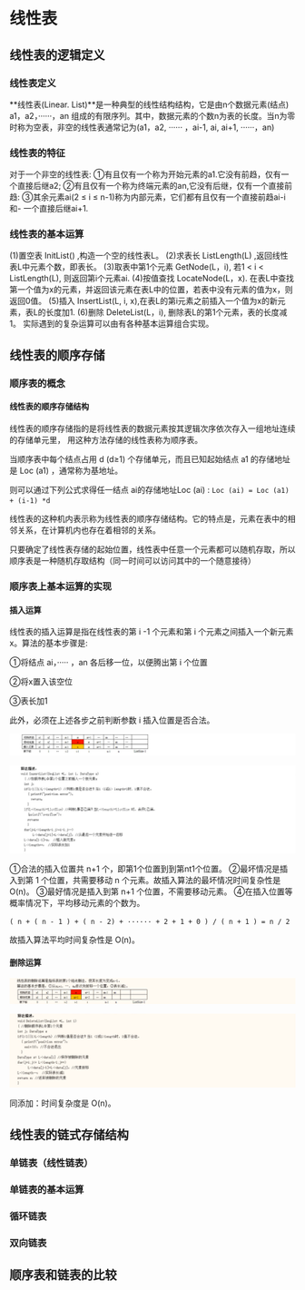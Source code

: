 # 线性表

## 线性表的逻辑定义

### 线性表定义

**线性表(Linear. List)**是一种典型的线性结构结构，它是由n个数据元素(结点) a1，a2，······，an
组成的有限序列。其中，数据元素的个数n为表的长度。当n为零时称为空表，非空的线性表通常记为(a1，a2, ······ ，ai-1, ai, ai+1,
······，an)

### 线性表的特征

对于一个非空的线性表:
①有且仅有一个称为开始元素的a1.它没有前趋，仅有一个直接后继a2;
②有且仅有一个称为终端元素的an,它没有后继，仅有一个直接前趋:
③其余元素ai(2 ≤ i ≤ n-1)称为内部元素，它们都有且仅有一个直接前趋ai-i和- 一个直接后继ai+1.

### 线性表的基本运算

(1)置空表 InitList() ,构造一个空的线性表L。
(2)求表长 ListLength(L) ,返回线性表L中元素个数，即表长。
(3)取表中第1个元素 GetNode(L，i), 若1 < i < ListLength(L), 则返回第i个元素ai.
(4)按值查找 LocateNode(L，x). 在表L中查找第一个值为x的元素，并返回该元素在表L中的位置，若表中没有元素的值为x，则返回0值。
(5)插入 InsertList(L, i, x),在表L的第i元素之前插入一个值为x的新元素，表L的长度加1.
(6)删除 DeleteList(L，i), 删除表L的第1个元素，表的长度减1。
实际遇到的复杂运算可以由有各种基本运算组合实现。

## 线性表的顺序存储

### 顺序表的概念

#### 线性表的顺序存储结构

线性表的顺序存储指的是将线性表的数据元素按其逻辑次序依次存入一组地址连续的存储单元里， 用这种方法存储的线性表称为顺序表。

当顺序表中每个结点占用 d (d≥1) 个存储单元，而且已知起始结点 a1 的存储地址是 Loc (a1) ，通常称为基地址。

则可以通过下列公式求得任一结点 ai的存储地址Loc (ai) : `Loc (ai) = Loc (a1) + (i-1) *d`

线性表的这种机内表示称为线性表的顺序存储结构。它的特点是，元素在表中的相邻关系，在计算机内也存在着相邻的关系。

只要确定了线性表存储的起始位置，线性表中任意一个元素都可以随机存取，所以顺序表是一种随机存取结构（同一时间可以访问其中的一个随意接待）

### 顺序表上基本运算的实现

#### 插入运算

线性表的插入运算是指在线性表的第 i -1 个元素和第 i 个元素之间插入一个新元素x。算法的基本步骤是:

①将结点 ai，····· ，an 各后移一位，以便腾出第 i 个位置

②将x置入该空位

③表长加1

此外，必须在上述各步之前判断参数 i 插入位置是否合法。

![image1](image1.png)

![image-20240626211920408](image-20240626211920408.png)

①合法的插入位置共 n+1 个，即第1个位置到到第nt1个位置。
②最坏情况是插入到第 1 个位置，共需要移动 n 个元素。故插入算法的最坏情况时间复杂性是 O(n)。
③最好情况是插入到第 n+1 个位置，不需要移动元素。
④在插入位置等概率情况下，平均移动元素的个数为。

`( n + ( n - 1 ) + ( n - 2) + ······ + 2 + 1 + 0 ) / ( n + 1 ) = n / 2`

故插入算法平均时间复杂性是 O(n)。

#### 删除运算

![image-20240626212037617](image-20240626212037617.png)

![image-20240626212050862](image-20240626212050862.png)

同添加：时间复杂度是 O(n)。

## 线性表的链式存储结构

### 单链表（线性链表）

### 单链表的基本运算

### 循环链表

### 双向链表

## 顺序表和链表的比较

